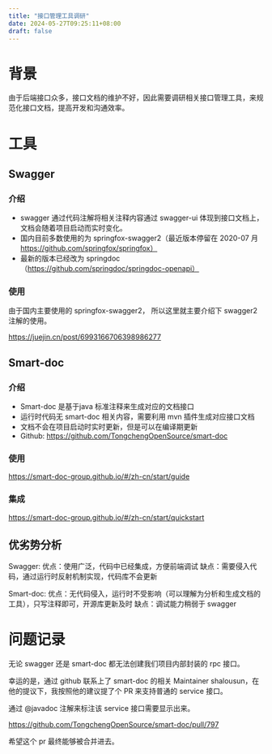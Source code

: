 ```yaml
---
title: "接口管理工具调研"
date: 2024-05-27T09:25:11+08:00
draft: false
---
```


# 背景

由于后端接口众多，接口文档的维护不好，因此需要调研相关接口管理工具，来规范化接口文档，提高开发和沟通效率。

# 工具

## Swagger

### 介绍
  - swagger 通过代码注解将相关注释内容通过 swagger-ui 体现到接口文档上，文档会随着项目启动而实时变化。
  - 国内目前多数使用的为 springfox-swagger2（最近版本停留在 2020-07 月 https://github.com/springfox/springfox）
  - 最新的版本已经改为 springdoc（https://github.com/springdoc/springdoc-openapi）

### 使用
由于国内主要使用的 springfox-swagger2， 所以这里就主要介绍下 swagger2 注解的使用。

 https://juejin.cn/post/6993166706398986277


## Smart-doc

### 介绍
  - Smart-doc 是基于java 标准注释来生成对应的文档接口
  - 运行时代码无 smart-doc 相关内容，需要利用 mvn 插件生成对应接口文档
  - 文档不会在项目启动时实时更新，但是可以在编译期更新
  - Github: https://github.com/TongchengOpenSource/smart-doc

### 使用
https://smart-doc-group.github.io/#/zh-cn/start/guide

### 集成
https://smart-doc-group.github.io/#/zh-cn/start/quickstart

## 优劣势分析
Swagger: 
优点：使用广泛，代码中已经集成，方便前端调试
缺点：需要侵入代码，通过运行时反射机制实现，代码库不会更新

Smart-doc:
优点：无代码侵入，运行时不受影响（可以理解为分析和生成文档的工具），只写注释即可，开源库更新及时
缺点：调试能力稍弱于 swagger

# 问题记录
无论 swagger 还是 smart-doc 都无法创建我们项目内部封装的 rpc 接口。

幸运的是，通过 github 联系上了 smart-doc 的相关 Maintainer shalousun，在他的提议下，我按照他的建议提了个 PR 来支持普通的 service 接口。

通过 @javadoc 注解来标注该 service 接口需要显示出来。

https://github.com/TongchengOpenSource/smart-doc/pull/797

希望这个 pr 最终能够被合并进去。
